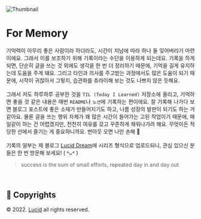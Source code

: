![[Thumbnail](https://twitter.com/magar1sug1)](https://github.com/n0hack/TIL/assets/42988225/3678521a-3c4c-494e-8350-8f446cae3a03)

# For Memory

<p align="justify">
기억력이 아무리 좋은 사람이라 하더라도, 시간이 지남에 따라 하나 둘 잊어버리기 마련이에요. 그래서 이를 보조하기 위해 기록이라는 수단을 이용하게 되는데요. 기록을 하게 되면, 단순히 글을 쓰는 것 외에도 생각을 한 번 더 정리하기 때문에, 기억을 길게 유지하는데 도움을 주게 돼요. 그리고 타인과 의사를 주고받는 과정에서도 많은 도움이 되기 때문에, 시작이 귀찮아서 그렇지, 습관화를 츄라이해 보는 것도 나쁘지 않은 듯해요.
<br />
<br />
그래서 저도 하루하루 공부한 것을 <code>TIL (Today I Learned)</code> 저장소에 올리고, 기억하면 좋을 것 같은 내용은 매번 <code>README</code>나 <code>노션</code>에 기록하는 편이에요. 잘 기록해 나가다 보면 블로그 포스트에 좋은 소재가 만들어지기도 하고, 나름 성장의 발판이 되기도 하는 거 같아요. 물론 글을 쓰는 행위 자체가 꽤 많은 시간이 들어가는 고된 작업이기 때문에, 매일같이 하는 건 어렵겠지만, 천천히 여유를 갖고 꾸준하게 채워나가려 해요. 무엇이든 적당한 선에서 즐기는 게 중요하니까요. 번아웃 오면 나만 손해 🫠
<br />
<br /> 
기록의 일부는 제 블로그 <a href="https://lucid-dream.net">Lucid Dream</a>에 시리즈 형식으로 업로드되니, 관심 있으신 분들은 한 번 방문해 보세요! ( ˃ᴗ˂ ) 
</p>

> success is the sum of small efforts, repeated day in and day out

<br />

## 📌 Copyrights

© 2022. [Lucid](mailto:jihun@lucid-dream.net) all rights reserved.
